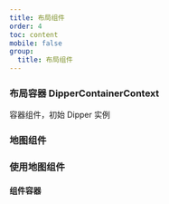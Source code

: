 ```yaml
---
title: 布局组件
order: 4
toc: content
mobile: false
group:
  title: 布局组件
---
```


### 布局容器 DipperContainerContext

容器组件，初始 Dipper 实例

<!-- ```tsx
/**
 *
 * defaultShowCode: true
 */
import { DipperContainerContext } from '@antv/dipper-layout';
import React from 'react';
export default () => {
  return (
    <DipperContainerContext cfg={{}}>
      <h1>容器测试</h1>
    </DipperContainerContext>
  );
};
``` -->

<API hideTitle src='../../../packages/layout/src/layout/Container/Context.tsx'></API>

### 地图组件

### 使用地图组件

<!-- ```tsx
/**
 *
 * defaultShowCode: true
 */
import React from 'react';
import { DipperContainerContext, MapContainer } from '@antv/dipper';

export default () => {
  return (
    <DipperContainerContext
      cfg={{
        map: {
          mapStyle: 'dark',
        },
      }}
    >
      <div style={{ height: '300px' }}>{MapContainer && <MapContainer />}</div>
    </DipperContainerContext>
  );
};
``` -->

<API hideTitle src='../../../packages/layout/src/layout/Map/index.tsx'></API>

#### 组件容器
